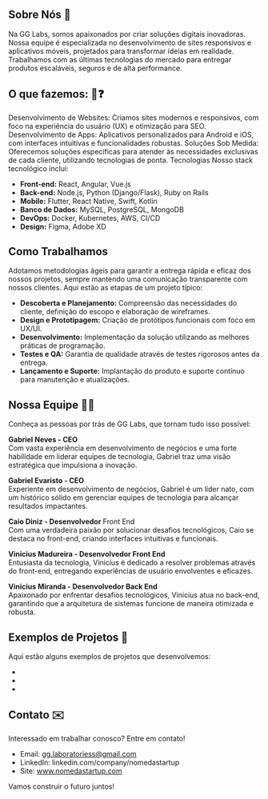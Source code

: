 ## Sobre Nós 💭 
Na GG Labs, somos apaixonados por criar soluções digitais inovadoras. Nossa equipe é especializada no desenvolvimento de sites responsivos e aplicativos móveis, projetados para transformar ideias em realidade. Trabalhamos com as últimas tecnologias do mercado para entregar produtos escaláveis, seguros e de alta performance.

## O que fazemos: 🤔❓

Desenvolvimento de Websites: Criamos sites modernos e responsivos, com foco na experiência do usuário (UX) e otimização para SEO.
Desenvolvimento de Apps: Aplicativos personalizados para Android e iOS, com interfaces intuitivas e funcionalidades robustas.
Soluções Sob Medida: Oferecemos soluções específicas para atender às necessidades exclusivas de cada cliente, utilizando tecnologias de ponta.
Tecnologias
Nosso stack tecnológico inclui:

- **Front-end:** React, Angular, Vue.js
- **Back-end:** Node.js, Python (Django/Flask), Ruby on Rails
- **Mobile:** Flutter, React Native, Swift, Kotlin
- **Banco de Dados:** MySQL, PostgreSQL, MongoDB
- **DevOps:** Docker, Kubernetes, AWS, CI/CD
- **Design:** Figma, Adobe XD
  
## Como Trabalhamos 
Adotamos metodologias ágeis para garantir a entrega rápida e eficaz dos nossos projetos, sempre mantendo uma comunicação transparente com nossos clientes. Aqui estão as etapas de um projeto típico:

* **Descoberta e Planejamento:** Compreensão das necessidades do cliente, definição do escopo e elaboração de wireframes.
* **Design e Prototipagem:** Criação de protótipos funcionais com foco em UX/UI.
* **Desenvolvimento:** Implementação da solução utilizando as melhores práticas de programação.
* **Testes e QA:** Garantia de qualidade através de testes rigorosos antes da entrega.
* **Lançamento e Suporte:** Implantação do produto e suporte contínuo para manutenção e atualizações.

## Nossa Equipe ‍🤝‍🧑
Conheça as pessoas por trás de GG Labs, que tornam tudo isso possível:

**Gabriel Neves - CEO** <br>
Com vasta experiência em desenvolvimento de negócios e uma forte habilidade em liderar equipes de tecnologia, Gabriel traz uma visão estratégica que impulsiona a inovação.

**Gabriel Evaristo - CEO** <br>
Experiente em desenvolvimento de negócios, Gabriel é um líder nato, com um histórico sólido em gerenciar equipes de tecnologia para alcançar resultados impactantes.

**Caio Diniz - Desenvolvedor** Front End <br>
Com uma verdadeira paixão por solucionar desafios tecnológicos, Caio se destaca no front-end, criando interfaces intuitivas e funcionais.

**Vinicius Madureira - Desenvolvedor Front End** <br>
Entusiasta da tecnologia, Vinicius é dedicado a resolver problemas através do front-end, entregando experiências de usuário envolventes e eficazes.

**Vinicius Miranda - Desenvolvedor Back End** <br>
Apaixonado por enfrentar desafios tecnológicos, Vinicius atua no back-end, garantindo que a arquitetura de sistemas funcione de maneira otimizada e robusta.

## Exemplos de Projetos 🚀
Aqui estão alguns exemplos de projetos que desenvolvemos:

- [Projeto 1]: xxxxxxxxxx.
- [Projeto 2]: xxxxxxxxxx.
- [Projeto 3]: xxxxxxxxxx.
 
## Contato ✉️
Interessado em trabalhar conosco? Entre em contato!

- Email: gg.laboratoriess@gmail.com
- LinkedIn: linkedin.com/company/nomedastartup
- Site: www.nomedastartup.com

  
Vamos construir o futuro juntos!
